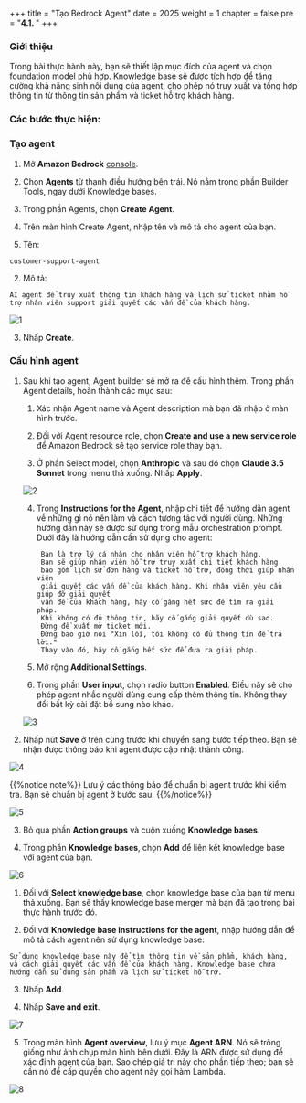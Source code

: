 +++
title = "Tạo Bedrock Agent"
date = 2025
weight = 1
chapter = false
pre = "<b>4.1. </b>"
+++

### Giới thiệu

Trong bài thực hành này, bạn sẽ thiết lập mục đích của agent và chọn foundation model phù hợp. Knowledge base sẽ được tích hợp để tăng cường khả năng sinh nội dung của agent, cho phép nó truy xuất và tổng hợp thông tin từ thông tin sản phẩm và ticket hỗ trợ khách hàng.

### Các bước thực hiện:

### Tạo agent

1. Mở **Amazon Bedrock** [console](https://us-west-2.console.aws.amazon.com/bedrock/home?region=us-west-2#/).

2. Chọn **Agents** từ thanh điều hướng bên trái. Nó nằm trong phần Builder Tools, ngay dưới Knowledge bases.

3. Trong phần Agents, chọn **Create Agent**.

4. Trên màn hình Create Agent, nhập tên và mô tả cho agent của bạn.

5. Tên:

`customer-support-agent`

2. Mô tả:

`AI agent để truy xuất thông tin khách hàng và lịch sử ticket nhằm hỗ trợ nhân viên support giải quyết các vấn đề của khách hàng.`

![1](/images/4/4.1/1.png)

3. Nhấp **Create**.

### Cấu hình agent

1. Sau khi tạo agent, Agent builder sẽ mở ra để cấu hình thêm. Trong phần Agent details, hoàn thành các mục sau:

    1. Xác nhận Agent name và Agent description mà bạn đã nhập ở màn hình trước.

    2. Đối với Agent resource role, chọn **Create and use a new service role** để Amazon Bedrock sẽ tạo service role thay bạn.

    3. Ở phần Select model, chọn **Anthropic** và sau đó chọn **Claude 3.5 Sonnet** trong menu thả xuống. Nhấp **Apply**.

    ![2](/images/4/4.1/2.png)

    4. Trong **Instructions for the Agent**, nhập chi tiết để hướng dẫn agent về những gì nó nên làm và cách tương tác với người dùng. Những hướng dẫn này sẽ được sử dụng trong mẫu orchestration prompt. Dưới đây là hướng dẫn cần sử dụng cho agent:


            Bạn là trợ lý cá nhân cho nhân viên hỗ trợ khách hàng.
            Bạn sẽ giúp nhân viên hỗ trợ truy xuất chi tiết khách hàng
            bao gồm lịch sử đơn hàng và ticket hỗ trợ, đồng thời giúp nhân viên
            giải quyết các vấn đề của khách hàng. Khi nhân viên yêu cầu giúp đỡ giải quyết
            vấn đề của khách hàng, hãy cố gắng hết sức để tìm ra giải pháp.
            Khi không có đủ thông tin, hãy cố gắng giải quyết dù sao.
            Đừng đề xuất mở ticket mới.
            Đừng bao giờ nói "Xin lỗi, tôi không có đủ thông tin để trả lời."
            Thay vào đó, hãy cố gắng hết sức để đưa ra giải pháp.

    5. Mở rộng **Additional Settings**.

    6. Trong phần **User input**, chọn radio button **Enabled**. Điều này sẽ cho phép agent nhắc người dùng cung cấp thêm thông tin. Không thay đổi bất kỳ cài đặt bổ sung nào khác.

    ![3](/images/4/4.1/3.png)

2. Nhấp nút **Save** ở trên cùng trước khi chuyển sang bước tiếp theo. Bạn sẽ nhận được thông báo khi agent được cập nhật thành công.

![4](/images/4/4.1/4.png)

{{%notice note%}}
Lưu ý các thông báo để chuẩn bị agent trước khi kiểm tra. Bạn sẽ chuẩn bị agent ở bước sau.
{{%/notice%}}

![5](/images/4/4.1/5.png)

3. Bỏ qua phần **Action groups** và cuộn xuống **Knowledge bases**.

4. Trong phần **Knowledge bases**, chọn **Add** để liên kết knowledge base với agent của bạn.

![6](/images/4/4.1/6.png)

  1. Đối với **Select knowledge base**, chọn knowledge base của bạn từ menu thả xuống. Bạn sẽ thấy knowledge base merger mà bạn đã tạo trong bài thực hành trước đó.

  2. Đối với **Knowledge base instructions for the agent**, nhập hướng dẫn để mô tả cách agent nên sử dụng knowledge base:

  `Sử dụng knowledge base này để tìm thông tin về sản phẩm, khách hàng, và cách giải quyết các vấn đề của khách hàng. Knowledge base chứa hướng dẫn sử dụng sản phẩm và lịch sử ticket hỗ trợ.`

  3. Nhấp **Add**.

  4. Nhấp **Save and exit**.

  ![7](/images/4/4.1/7.png)

  5. Trong màn hình **Agent overview**, lưu ý mục **Agent ARN**. Nó sẽ trông giống như ảnh chụp màn hình bên dưới. Đây là ARN được sử dụng để xác định agent của bạn. Sao chép giá trị này cho phần tiếp theo; bạn sẽ cần nó để cấp quyền cho agent này gọi hàm Lambda.

  ![8](/images/4/4.1/8.png)
